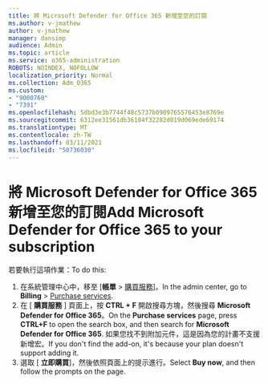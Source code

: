 ```yaml
---
title: 將 Microsoft Defender for Office 365 新增至您的訂閱
ms.author: v-jmathew
author: v-jmathew
manager: dansimp
audience: Admin
ms.topic: article
ms.service: o365-administration
ROBOTS: NOINDEX, NOFOLLOW
localization_priority: Normal
ms.collection: Adm_O365
ms.custom:
- "9000760"
- "7391"
ms.openlocfilehash: 5dbd3e3b7744f48c5737b0909765576453e8769e
ms.sourcegitcommit: 6312ee31561db36104f32282d019d069ede69174
ms.translationtype: MT
ms.contentlocale: zh-TW
ms.lasthandoff: 03/11/2021
ms.locfileid: "50736030"
---
```

# <a name="add-microsoft-defender-for-office-365-to-your-subscription"></a><span data-ttu-id="502aa-102">將 Microsoft Defender for Office 365 新增至您的訂閱</span><span class="sxs-lookup"><span data-stu-id="502aa-102">Add Microsoft Defender for Office 365 to your subscription</span></span>

<span data-ttu-id="502aa-103">若要執行這項作業：</span><span class="sxs-lookup"><span data-stu-id="502aa-103">To do this:</span></span>

1. <span data-ttu-id="502aa-104">在系統管理中心中，移至 [**帳單**  >  [購買服務](https://go.microsoft.com/fwlink/p/?linkid=868433)]。</span><span class="sxs-lookup"><span data-stu-id="502aa-104">In the admin center, go to **Billing** > [Purchase services](https://go.microsoft.com/fwlink/p/?linkid=868433).</span></span>
2. <span data-ttu-id="502aa-105">在 [ **購買服務** ] 頁面上，按 **CTRL + F** 開啟搜尋方塊，然後搜尋 **Microsoft Defender for Office 365**。</span><span class="sxs-lookup"><span data-stu-id="502aa-105">On the **Purchase services** page, press **CTRL+F** to open the search box, and then search for **Microsoft Defender for Office 365**.</span></span> <span data-ttu-id="502aa-106">如果您找不到附加元件，這是因為您的計畫不支援新增宏。</span><span class="sxs-lookup"><span data-stu-id="502aa-106">If you don't find the add-on, it's because your plan doesn't support adding it.</span></span>
3. <span data-ttu-id="502aa-107">選取 [ **立即購買**]，然後依照頁面上的提示進行。</span><span class="sxs-lookup"><span data-stu-id="502aa-107">Select **Buy now**, and then follow the prompts on the page.</span></span>
